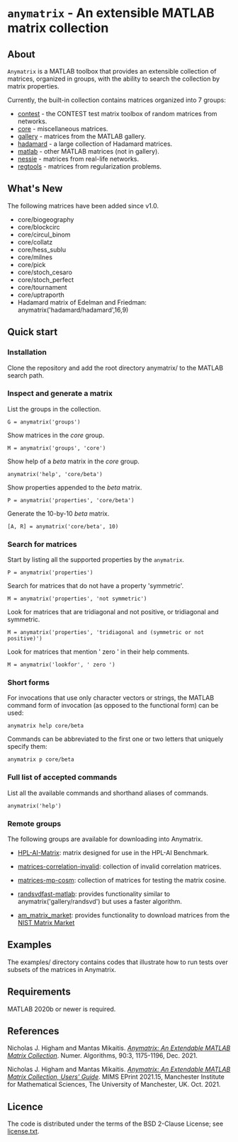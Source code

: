# `anymatrix` - An extensible MATLAB matrix collection 

## About

`Anymatrix` is a MATLAB toolbox that provides an extensible collection of
matrices, organized in groups, with the ability to search the collection by
matrix properties.

Currently, the built-in collection contains matrices organized into 7 groups:

* [contest](contest/private/Contents.m) - the CONTEST test matrix toolbox of random matrices from networks.
* [core](core/private/Contents.m) - miscellaneous matrices.
* [gallery](gallery/private/Contents.m) - matrices from the MATLAB gallery.
* [hadamard](hadamard/private/Contents.m) - a large collection of Hadamard matrices.
* [matlab](matlab/private/Contents.m) - other MATLAB matrices (not in gallery).
* [nessie](nessie/private/Contents.m) - matrices from real-life networks.
* [regtools](regtools/private/Contents.m) - matrices from regularization problems.

## What's New

The following matrices have been added since v1.0.

- core/biogeography
- core/blockcirc
- core/circul_binom
- core/collatz
- core/hess_sublu
- core/milnes
- core/pick
- core/stoch_cesaro
- core/stoch_perfect
- core/tournament
- core/uptraporth
- Hadamard matrix of Edelman and Friedman: anymatrix('hadamard/hadamard',16,9)

## Quick start

### Installation

Clone the repository and add the root directory anymatrix/ to the MATLAB
search path.

### Inspect and generate a matrix

List the groups in the collection.
```
G = anymatrix('groups')
```

Show matrices in the *core* group.
```
M = anymatrix('groups', 'core')
```

Show help of a *beta* matrix in the *core* group.
```
anymatrix('help', 'core/beta')
```

Show properties appended to the *beta* matrix.
```
P = anymatrix('properties', 'core/beta')
```

Generate the 10-by-10 *beta* matrix.
```
[A, R] = anymatrix('core/beta', 10)
```

### Search for matrices

Start by listing all the supported properties by the `anymatrix`.
```
P = anymatrix('properties')
```

Search for matrices that do not have a property 'symmetric'.
```
M = anymatrix('properties', 'not symmetric')
```

Look for matrices that are tridiagonal and not positive, or tridiagonal and symmetric.
```
M = anymatrix('properties', 'tridiagonal and (symmetric or not positive)')
```

Look for matrices that mention ' zero ' in their help comments.
```
M = anymatrix('lookfor', ' zero ')
```

### Short forms

For invocations that use only character vectors or strings, the MATLAB command form of
invocation (as opposed to the functional form) can be used:
```
anymatrix help core/beta
```

Commands can be abbreviated to the first one or two letters that uniquely
specify them:

```
anymatrix p core/beta
```

### Full list of accepted commands

List all the available commands and shorthand aliases of commands.
```
anymatrix('help')
```

### Remote groups

The following groups are available for downloading into Anymatrix.

- [HPL-AI-Matrix](https://github.com/higham/hpl-ai-matrix): matrix
  designed for use in the HPL-AI Benchmark.

- [matrices-correlation-invalid](https://github.com/higham/matrices-correlation-invalid):
  collection of invalid correlation matrices.
 
- [matrices-mp-cosm](https://github.com/Xiaobo-Liu/matrices-mp-cosm):
  collection of matrices for testing the matrix cosine.
  
- [randsvdfast-matlab](https://github.com/mfasi/randsvdfast-matlab):
  provides functionality similar to anymatrix('gallery/randsvd') but uses a
  faster algorithm.
  
- [am_matrix_market](https://github.com/imciner2/am_matrix_market):
  provides functionality to download matrices from the
  [NIST Matrix Market](https://math.nist.gov/MatrixMarket/)

## Examples

The examples/ directory contains codes that illustrate 
how to run tests over subsets of the matrices in Anymatrix.

## Requirements

MATLAB 2020b or newer is required.

## References

Nicholas J. Higham and Mantas Mikaitis. [*Anymatrix: An Extendable MATLAB
Matrix Collection*](https://doi.org/10.1007/s11075-021-01226-2). Numer.
Algorithms, 90:3, 1175-1196, Dec. 2021.

Nicholas J. Higham and Mantas Mikaitis. [*Anymatrix: An Extendable MATLAB
Matrix Collection, Users'
Guide*](http://eprints.maths.manchester.ac.uk/2834/). MIMS EPrint 2021.15,
Manchester Institute for Mathematical Sciences, The University of
Manchester, UK. Oct. 2021.

## Licence

The code is distributed under the terms of the BSD 2-Clause License;
see [license.txt](license.txt).
